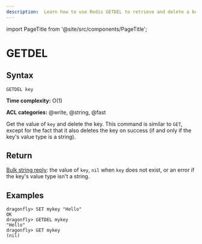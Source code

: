 ```yaml
---
description:  Learn how to use Redis GETDEL to retrieve and delete a key’s value.
---
```


import PageTitle from '@site/src/components/PageTitle';

# GETDEL

<PageTitle title="Redis GETDEL Command (Documentation) | Dragonfly" />

## Syntax

    GETDEL key

**Time complexity:** O(1)

**ACL categories:** @write, @string, @fast

Get the value of `key` and delete the key.
This command is similar to `GET`, except for the fact that it also deletes the key on success (if and only if the key's value type is a string).

## Return

[Bulk string reply](https://redis.io/docs/reference/protocol-spec/#bulk-strings): the value of `key`, `nil` when `key` does not exist, or an error if the key's value type isn't a string.

## Examples

```shell
dragonfly> SET mykey "Hello"
OK
dragonfly> GETDEL mykey
"Hello"
dragonfly> GET mykey
(nil)
```
